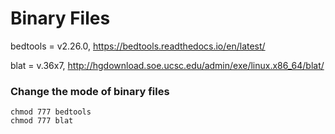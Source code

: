 # Binary Files

bedtools = v2.26.0,    https://bedtools.readthedocs.io/en/latest/

blat = v.36x7,    http://hgdownload.soe.ucsc.edu/admin/exe/linux.x86_64/blat/ 

### Change the mode of binary files

    chmod 777 bedtools
    chmod 777 blat
